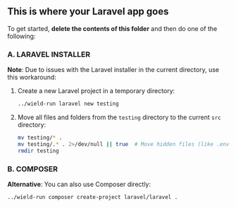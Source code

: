 ## This is where your Laravel app goes

To get started, **delete the contents of this folder** and then do one of the following:

### A. LARAVEL INSTALLER

**Note**: Due to issues with the Laravel installer in the current directory, use this workaround:

1. Create a new Laravel project in a temporary directory:
   ```bash
   ../wield-run laravel new testing
   ```

2. Move all files and folders from the `testing` directory to the current `src` directory:
   ```bash
   mv testing/* .
   mv testing/.* . 2>/dev/null || true  # Move hidden files (like .env, .gitignore)
   rmdir testing   
   ```

### B. COMPOSER

**Alternative**: You can also use Composer directly:
```bash
../wield-run composer create-project laravel/laravel .
```
